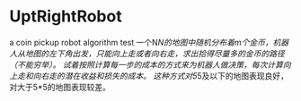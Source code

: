 # UptRightRobot
a coin pickup robot algorithm test
一个N*N的地图中随机分布着m个金币，机器人从地图的左下角出发，只能向上走或者向右走，求出拾得尽量多的金币的路径（不能穷举）。
试着按照计算每一步的成本的方式来为机器人做决策，每次计算向上走和向右走的潜在收益和损失的成本。
这种方式对5*5及以下的地图表现良好，对大于5*5的地图表现较差。
